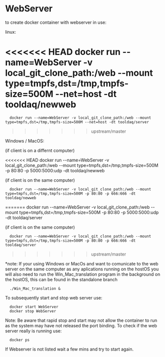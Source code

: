 # WebServer

to create docker container with webserver in use:

linux:

<<<<<<< HEAD
      docker run --name=WebServer -v local_git_clone_path:/web --mount type=tmpfs,dst=/tmp,tmpfs-size=500M --net=host -dt tooldaq/newweb
=======
      docker run --name=WebServer -v local_git_clone_path:/web --mount type=tmpfs,dst=/tmp,tmpfs-size=500M --net=host -dt tooldaq/server
>>>>>>> upstream/master

Windows / MacOS:

(if client is on a differnt computer)

<<<<<<< HEAD
      docker run --name=WebServer -v local_git_clone_path:/web --mount type=tmpfs,dst=/tmp,tmpfs-size=500M -p 80:80 -p 5000:5000:udp -dt tooldaq/newweb

(if client is on the same computer)

      docker run --name=WebServer -v local_git_clone_path:/web --mount type=tmpfs,dst=/tmp,tmpfs-size=500M -p 80:80 -p 666:666 -dt tooldaq/newweb   
=======
      docker run --name=WebServer -v local_git_clone_path:/web --mount type=tmpfs,dst=/tmp,tmpfs-size=500M -p 80:80 -p 5000:5000:udp -dt tooldaq/server

(if client is on the same computer)

      docker run --name=WebServer -v local_git_clone_path:/web --mount type=tmpfs,dst=/tmp,tmpfs-size=500M -p 80:80 -p 666:666 -dt tooldaq/server   
>>>>>>> upstream/master

*note: If your using Windows or MacOs and want to comunicate to the web server on the same computer as any aplications running on the hostOS you will also need to run the Win_Mac_translation program in the background on the hostOS, this can be found in the standalone branch

      ./Win_Mac_translation &

To subsequently start and stop web server use:

      docker start WebServer
      docker stop WebServer


Note: Be aware that rapid stop and start may not allow the container to run as the system may have not released the port binding. To check if the web server really is running use:

      docker ps 

If Webserver is not listed wait a few mins and try to start again.
